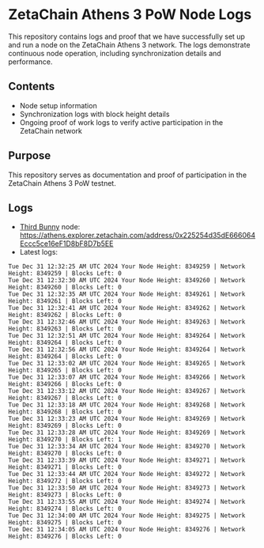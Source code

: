 # ZetaChain Athens 3 PoW Node Logs
This repository contains logs and proof that we have successfully set up and run a node on the ZetaChain Athens 3 network. The logs demonstrate continuous node operation, including synchronization details and performance.

## Contents
- Node setup information
- Synchronization logs with block height details
- Ongoing proof of work logs to verify active participation in the ZetaChain network

## Purpose
This repository serves as documentation and proof of participation in the ZetaChain Athens 3 PoW testnet.

## Logs

- [Third Bunny](https://thirdbunny.xyz/) node: https://athens.explorer.zetachain.com/address/0x225254d35dE666064Eccc5ce16eF1D8bF8D7b5EE
- Latest logs:
```
Tue Dec 31 12:32:25 AM UTC 2024 Your Node Height: 8349259 | Network Height: 8349259 | Blocks Left: 0
Tue Dec 31 12:32:30 AM UTC 2024 Your Node Height: 8349260 | Network Height: 8349260 | Blocks Left: 0
Tue Dec 31 12:32:35 AM UTC 2024 Your Node Height: 8349261 | Network Height: 8349261 | Blocks Left: 0
Tue Dec 31 12:32:41 AM UTC 2024 Your Node Height: 8349262 | Network Height: 8349262 | Blocks Left: 0
Tue Dec 31 12:32:46 AM UTC 2024 Your Node Height: 8349263 | Network Height: 8349263 | Blocks Left: 0
Tue Dec 31 12:32:51 AM UTC 2024 Your Node Height: 8349264 | Network Height: 8349264 | Blocks Left: 0
Tue Dec 31 12:32:56 AM UTC 2024 Your Node Height: 8349264 | Network Height: 8349264 | Blocks Left: 0
Tue Dec 31 12:33:02 AM UTC 2024 Your Node Height: 8349265 | Network Height: 8349265 | Blocks Left: 0
Tue Dec 31 12:33:07 AM UTC 2024 Your Node Height: 8349266 | Network Height: 8349266 | Blocks Left: 0
Tue Dec 31 12:33:12 AM UTC 2024 Your Node Height: 8349267 | Network Height: 8349267 | Blocks Left: 0
Tue Dec 31 12:33:18 AM UTC 2024 Your Node Height: 8349268 | Network Height: 8349268 | Blocks Left: 0
Tue Dec 31 12:33:23 AM UTC 2024 Your Node Height: 8349269 | Network Height: 8349269 | Blocks Left: 0
Tue Dec 31 12:33:28 AM UTC 2024 Your Node Height: 8349269 | Network Height: 8349270 | Blocks Left: 1
Tue Dec 31 12:33:34 AM UTC 2024 Your Node Height: 8349270 | Network Height: 8349270 | Blocks Left: 0
Tue Dec 31 12:33:39 AM UTC 2024 Your Node Height: 8349271 | Network Height: 8349271 | Blocks Left: 0
Tue Dec 31 12:33:44 AM UTC 2024 Your Node Height: 8349272 | Network Height: 8349272 | Blocks Left: 0
Tue Dec 31 12:33:50 AM UTC 2024 Your Node Height: 8349273 | Network Height: 8349273 | Blocks Left: 0
Tue Dec 31 12:33:55 AM UTC 2024 Your Node Height: 8349274 | Network Height: 8349274 | Blocks Left: 0
Tue Dec 31 12:34:00 AM UTC 2024 Your Node Height: 8349275 | Network Height: 8349275 | Blocks Left: 0
Tue Dec 31 12:34:05 AM UTC 2024 Your Node Height: 8349276 | Network Height: 8349276 | Blocks Left: 0
```
